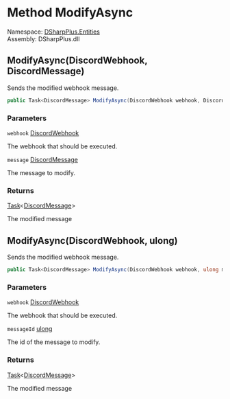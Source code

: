 # Method ModifyAsync

Namespace: [DSharpPlus.Entities](DSharpPlus.Entities.md)  
Assembly: DSharpPlus.dll

## <a id="DSharpPlus_Entities_DiscordWebhookBuilder_ModifyAsync_DSharpPlus_Entities_DiscordWebhook_DSharpPlus_Entities_DiscordMessage_"></a>ModifyAsync\(DiscordWebhook, DiscordMessage\)

Sends the modified webhook message.

```csharp
public Task<DiscordMessage> ModifyAsync(DiscordWebhook webhook, DiscordMessage message)
```

### Parameters

`webhook` [DiscordWebhook](DSharpPlus.Entities.DiscordWebhook.md)

The webhook that should be executed.

`message` [DiscordMessage](DSharpPlus.Entities.DiscordMessage.md)

The message to modify.

### Returns

[Task](https://learn.microsoft.com/dotnet/api/system.threading.tasks.task\-1)<[DiscordMessage](DSharpPlus.Entities.DiscordMessage.md)\>

The modified message

## <a id="DSharpPlus_Entities_DiscordWebhookBuilder_ModifyAsync_DSharpPlus_Entities_DiscordWebhook_System_UInt64_"></a>ModifyAsync\(DiscordWebhook, ulong\)

Sends the modified webhook message.

```csharp
public Task<DiscordMessage> ModifyAsync(DiscordWebhook webhook, ulong messageId)
```

### Parameters

`webhook` [DiscordWebhook](DSharpPlus.Entities.DiscordWebhook.md)

The webhook that should be executed.

`messageId` [ulong](https://learn.microsoft.com/dotnet/api/system.uint64)

The id of the message to modify.

### Returns

[Task](https://learn.microsoft.com/dotnet/api/system.threading.tasks.task\-1)<[DiscordMessage](DSharpPlus.Entities.DiscordMessage.md)\>

The modified message

